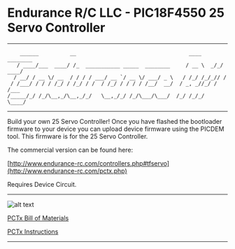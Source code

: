 # Endurance R/C LLC - PIC18F4550 25 Servo Controller
---------------------------------------------------------------------------------------------------------------
        ______          __                                    ____     ________
       / ____/___  ____/ /_  ___________ _____  ________     / __ \  _/_/ ____/
      / __/ / __ \/ __  / / / / ___/ __ `/ __ \/ ___/ _ \   / /_/ /_/_// /     
     / /___/ / / / /_/ / /_/ / /  / /_/ / / / / /__/  __/  / _, _//_/ / /___   
    /_____/_/ /_/\__,_/\__,_/_/   \__,_/_/ /_/\___/\___/  /_/ /_/_/   \____/   

---------------------------------------------------------------------------------------------------------------

Build your own 25 Servo Controller! Once you have flashed the bootloader firmware to your device you can 
  upload device firmware using the PICDEM tool. This firmware is for the 25 Servo Controller.

The commercial version can be found here:

[http://www.endurance-rc.com/controllers.php#tfservo](http://www.endurance-rc.com/pctx.php)

Requires Device Circuit.

---------------------------------------------------------------------------------------------------------------

![alt text](https://github.com/endurancerc/PIC18F4550-PCTx/blob/main/dx6i_PCTx.jpg?raw=true)

[PCTx Bill of Materials](https://github.com/endurancerc/PIC18F4550-PCTx/blob/main/PCTx_BOM.csv)

[PCTx Instructions](https://github.com/endurancerc/PIC18F4550-PCTx/blob/main/PCTx_instructions.pdf)

---------------------------------------------------------------------------------------------------------------
